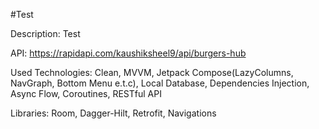 #Test

Description: Test

API: https://rapidapi.com/kaushiksheel9/api/burgers-hub

Used Technologies: Clean, MVVM, Jetpack Compose(LazyColumns, NavGraph, Bottom Menu e.t.c), Local Database, Dependencies Injection, Async Flow, Coroutines, RESTful API

Libraries: Room, Dagger-Hilt, Retrofit, Navigations
